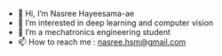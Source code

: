 - 👋 Hi, I’m Nasree Hayeesama-ae
- 👀 I’m interested in deep learning and computer vision
- 🌱 I’m a mechatronics engineering student
- 📫 How to reach me : nasree.hsm@gmail.com

<!---
HSM-Nasree/HSM-Nasree is a ✨ special ✨ repository because its `README.md` (this file) appears on your GitHub profile.
You can click the Preview link to take a look at your changes.
--->
